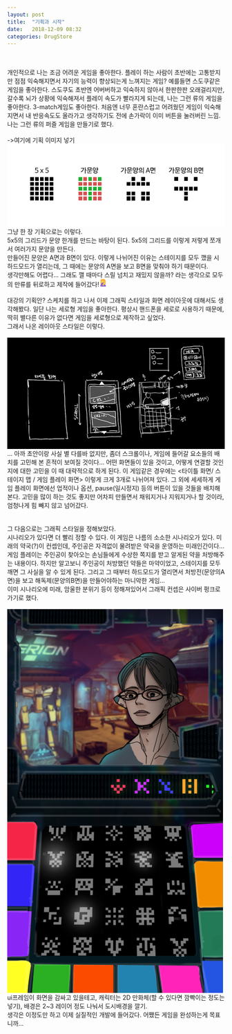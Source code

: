 ```yaml
---
layout: post
title:  "기획과 시작"
date:   2018-12-09 08:32
categories: DrugStore
---
```

<br>
<br>
개인적으로 나는 조금 어려운 게임을 좋아한다. 플레이 하는 사람이 초반에는 
고통받지만 점점 익숙해지면서 자기의 능력이 향상되는게 느껴지는 게임? 예를들면 스도쿠같은 게임을 좋아한다. 
스도쿠도 초반엔 어버버하고 익숙하지 않아서 한판한판 오래걸리지만, 갈수록 뇌가 상황에 익숙해져서 플레이 속도가 빨라지게 되는데, 
나는 그런 류의 게임을 좋아한다. 3-match게임도 좋아한다. 처음엔 너무 혼란스럽고 어려웠던 게임이 익숙해지면서 내 반응속도도 올라가고 생각하기도 전에 
손가락이 이미 버튼을 눌러버린 느낌. 나는 그런 류의 퍼즐 게임을 만들기로 했다. <br>
<br>
->여기에 기획 이미지 넣기
<br>
<img align="center" src="/images/post_attach/project000/기획안.png">
그냥 한 장 기획으로는 이렇다. <br>
5x5의 그리드가 문양 한개를 만드는 바탕이 된다. 5x5의 그리드를 이렇게 저렇게 쪼개서 여러가지 문양을 만든다.<br>
만들어진 문양은 A면과 B면이 있다. 이렇게 나뉘어진 이유는 스테이지를 모두 깼을 시 하드모드가 열리는데, 그 때에는 문양의 A면을 보고 B면을 맞춰야 하기 때문이다.<br>
생각만해도 어렵다... 그래도 깰 때마다 스릴 넘치고 재밌지 않을까? 라는 생각으로 모두의 만류를 뒤로하고 제작에 들어갔다!<img width="18px" height="18px" src="/images/emojis/emj_palmface.png">
<br>
<br>
대강의 기획안? 스케치를 하고 나서 이제 그래픽 스타일과 화면 레이아웃에 대해서도 생각해봤다. 일단 나는 세로형 게임을 좋아한다. 평상시 핸드폰을 세로로 사용하기 때문에, 딱히 별다른 이유가 없다면 게임을 세로형으로 제작하고 싶었다.<br>
그래서 나온 레이아웃 스타일은 이렇다.<br>
<br>
<img align="center" src="/images/post_attach/project000/화면레이아웃스케치.png">
<br>
... 아까 초안이랑 사실 별 다를바 없지만, 좀더 스크롤이나, 게임에 들어갈 요소들의 배치를 고민해 본 흔적이 보여질 것이다... 어떤 화면들이 있을 것이고, 어떻게 연결할 것인지에 대한 고민을 이 때 대략적으로 하게 된다. 이 게임같은 경우에는 <타이틀 화면/ 스테이지 맵 / 게임 플레이 화면> 이렇게 크게 3개로 나뉘어져 있다. 그 외에 세세하게 게임 플레이 화면에선 업적이나 옵션, pause(일시정지) 등의 버튼이 있을 것들을 배치해본다. 고민을 많이 하는 것도 좋지만 어차피 만들면서 채워지거나 지워지거나 할 것이라, 엄청나게 힘 빼지 않고 넘어갔다.<br>
<br>
<br>
그 다음으로는 그래픽 스타일을 정해보았다.<br>
시나리오가 있다면 더 빨리 정할 수 있다. 이 게임은 나름의 소소한 시나리오가 있다. 미래의 약국(?)이 컨셉인데, 주인공은 자격없이 물려받은 약국을 운영하는 미래인간이다... 게임 플레이는 주인공이 찾아오는 손님들에게 수상한 쪽지를 받고 알게된 약을 처방해주는 내용이다. 하지만 알고보니 주인공이 처방했던 약들은 마약이었고, 스테이지를 모두 깨면 그 사실을 알 수 있게 된다. 그리고 그 때부터 하드모드가 열리면서 처방전(문양의A면)을 보고 해독제(문양의B면)을 만들어야하는 마니악한 게임... <br>
이미 시나리오에 미래, 암울한 분위기 등이 정해져있어서 그래픽 컨셉은 사이버 펑크로 가기로 했다.<br>
<br>
<img width="500px" align="center" src="/images/post_attach/project000/레이아웃 스타일.png">
<br>
ui프레임이 화면을 감싸고 있을테고, 캐릭터는 2D 만화체(할 수 있다면 깜빡이는 정도는 넣기), 배경은 2~3 레이어 정도 나눠서 도시배경을 깔기.<br>
생각은 이정도만 하고 이제 실질적인 개발에 들어갔다. 어쨌든 게임을 완성하는게 목표니까...







